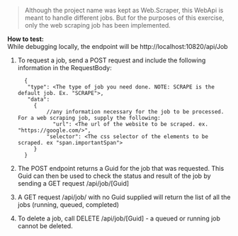 
>Although the project name was kept as Web.Scraper, this WebApi is meant to handle different jobs. 
But for the purposes of this exercise, only the web scraping job has been implemented.
 
**How to test:**  
  While debugging locally, the endpoint will be http://localhost:10820/api/Job
  1. To request a job, send a POST request and include the following information in the RequestBody:
	  ```
		{
 		 "type": <The type of job you need done. NOTE: SCRAPE is the default job. Ex. "SCRAPE">,
		 "data":
		   {
			   //any information necessary for the job to be processed. For a web scraping job, supply the following:
	             "url": <The url of the website to be scraped. ex. "https://google.com/>",
			   "selector": <The css selector of the elements to be scraped. ex "span.importantSpan">
		   }
	    }

  2. The POST endpoint returns a Guid for the job that was requested. 
     This Guid can then be used to check the status and result of the job by sending a GET request /api/job/[Guid]
  
  3. A GET request /api/job/ with no Guid supplied will return the list of all the jobs (running, queued, completed)
  
  4. To delete a job, call DELETE /api/job/[Guid] - a queued or running job cannot be deleted.


